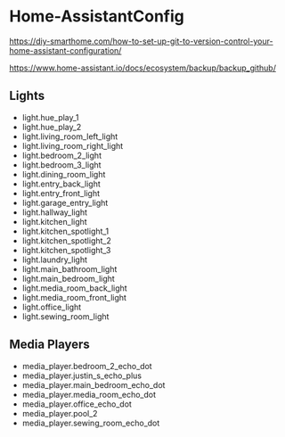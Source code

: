 # Home-AssistantConfig
https://diy-smarthome.com/how-to-set-up-git-to-version-control-your-home-assistant-configuration/

https://www.home-assistant.io/docs/ecosystem/backup/backup_github/

## Lights
* light.hue_play_1
* light.hue_play_2
* light.living_room_left_light
* light.living_room_right_light
* light.bedroom_2_light
* light.bedroom_3_light
* light.dining_room_light
* light.entry_back_light
* light.entry_front_light
* light.garage_entry_light
* light.hallway_light
* light.kitchen_light
* light.kitchen_spotlight_1
* light.kitchen_spotlight_2
* light.kitchen_spotlight_3
* light.laundry_light
* light.main_bathroom_light
* light.main_bedroom_light
* light.media_room_back_light
* light.media_room_front_light
* light.office_light
* light.sewing_room_light

## Media Players
* media_player.bedroom_2_echo_dot
* media_player.justin_s_echo_plus
* media_player.main_bedroom_echo_dot
* media_player.media_room_echo_dot
* media_player.office_echo_dot
* media_player.pool_2
* media_player.sewing_room_echo_dot